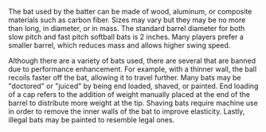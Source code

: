 The bat used by the batter can be made of wood, aluminum, or composite
materials such as carbon fiber. Sizes may vary but they may be no more
than long, in diameter, or in mass. The standard barrel diameter for
both slow pitch and fast pitch softball bats is 2 inches. Many
players prefer a smaller barrel, which reduces mass and allows higher
swing speed.

Although there are a variety of bats used, there are several that are
banned due to performance enhancement. For example, with a thinner wall,
the ball recoils faster off the bat, allowing it to travel further. Many
bats may be "doctored" or "juiced" by being end loaded, shaved, or
painted. End loading of a cap refers to the addition of weight manually
placed at the end of the barrel to distribute more weight at the tip.
Shaving bats require machine use in order to remove the inner walls of
the bat to improve elasticity. Lastly, illegal bats may be painted
to resemble legal ones.